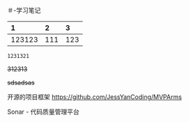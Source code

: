 ＃-学习笔记

| 1      | 2   | 3   |
|:-------|:----|:----|
| 123123 | 111 | 123 |

`1231321`

~~312313~~

~~sdsadsas~~


开源的项目框架
https://github.com/JessYanCoding/MVPArms 

Sonar - 代码质量管理平台
